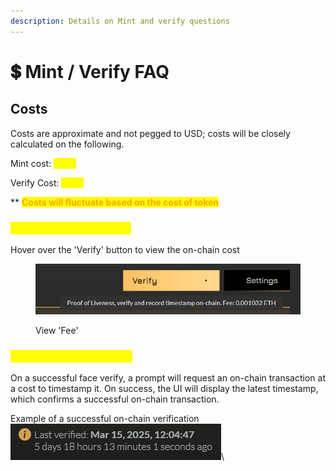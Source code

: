```yaml
---
description: Details on Mint and verify questions
---
```


# 💲 Mint / Verify FAQ

## Costs

Costs are approximate and not pegged to USD; costs will be closely calculated on the following.

Mint cost: <mark style="color:yellow;">$4 \*\*</mark>

Verify Cost: <mark style="color:yellow;">$2 \*\*</mark>

\*\* <mark style="color:orange;">**Costs will fluctuate based on the cost of token**</mark>

### <mark style="color:yellow;">Viewing  verify cost in UI</mark>

Hover over the 'Verify' button to view the on-chain cost

<figure><img src="../../.gitbook/assets/image (17).png" alt=""><figcaption><p>View 'Fee'</p></figcaption></figure>

### <mark style="color:yellow;">On-chain Verify process</mark>

On a successful face verify, a prompt will request an on-chain transaction at a cost to timestamp it. On success, the UI will display the latest timestamp, which confirms a successful on-chain transaction.

Example of a successful on-chain verification\
<img src="../../.gitbook/assets/image (18).png" alt="" data-size="original">\


